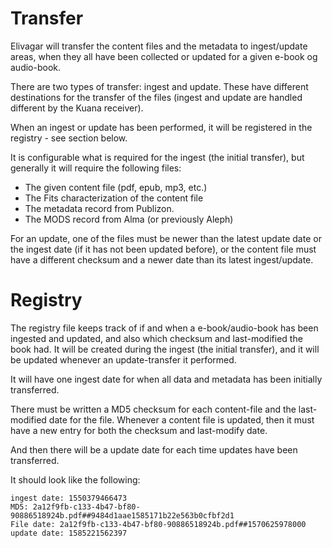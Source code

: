 # Transfer
Elivagar will transfer the content files and the metadata to ingest/update areas, when they all have been collected or updated for a given e-book og audio-book.

There are two types of transfer: ingest and update.
These have different destinations for the transfer of the files (ingest and update are handled different by the Kuana receiver).

When an ingest or update has been performed, it will be registered in the registry - see section below.

It is configurable what is required for the ingest (the initial transfer), but generally it will require the following files:
* The given content file (pdf, epub, mp3, etc.)
* The Fits characterization of the content file
* The metadata record from Publizon.
* The MODS record from Alma (or previously Aleph)

For an update, one of the files must be newer than the latest update date or the ingest date (if it has not been updated before),
or the content file must have a different checksum and a newer date than its latest ingest/update.

# Registry
The registry file keeps track of if and when a e-book/audio-book has been ingested and updated, and also which checksum and last-modified the book had.
It will be created during the ingest (the initial transfer), and it will be updated whenever an update-transfer it performed.

It will have one ingest date for when all data and metadata has been initially transferred. 

There must be written a MD5 checksum for each content-file and the last-modified date for the file.
Whenever a content file is updated, then it must have a new entry for both the checksum and last-modify date.

And then there will be a update date for each time updates have been transferred.

It should look like the following:

```
ingest date: 1550379466473
MD5: 2a12f9fb-c133-4b47-bf80-90886518924b.pdf##9484d1aae1585171b22e563b0cfbf2d1
File date: 2a12f9fb-c133-4b47-bf80-90886518924b.pdf##1570625978000
update date: 1585221562397
```
